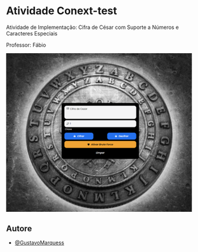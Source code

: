 
#  Atividade Conext-test

Atividade de Implementação: Cifra de César com Suporte a Números e Caracteres Especiais

Professor: Fábio



 <img src="src/assets/img/cifra.png" width="800" />


## Autore

- [@GustavoMarquess](https://github.com/GustavoMarquess)

